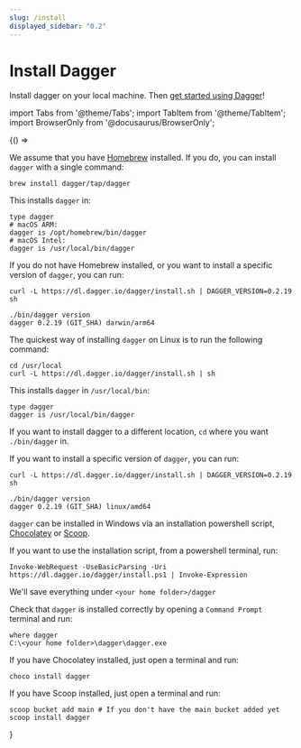 ```yaml
---
slug: /install
displayed_sidebar: "0.2"
---
```


# Install Dagger

Install dagger on your local machine. Then [get started using Dagger](/1200/local-dev)!

import Tabs from '@theme/Tabs'; import TabItem from '@theme/TabItem';
import BrowserOnly from '@docusaurus/BrowserOnly';

<BrowserOnly>
{() =>
<Tabs defaultValue={
 window.navigator.userAgent.indexOf('Linux') != -1 ? 'linux':
 window.navigator.userAgent.indexOf('Win') != -1 ? 'windows':
 'macos'}
groupId="os"
values={[
{label: 'macOS', value: 'macos'}, {label: 'Linux', value: 'linux'}, {label: 'Windows', value: 'windows'},
]}>

<TabItem value="macos">

We assume that you have [Homebrew](https://brew.sh/) installed.
If you do, you can install `dagger` with a single command:

```shell
brew install dagger/tap/dagger
```

This installs `dagger` in:

```shell
type dagger
# macOS ARM:
dagger is /opt/homebrew/bin/dagger
# macOS Intel:
dagger is /usr/local/bin/dagger
```

If you do not have Homebrew installed, or you want to install a specific version of `dagger`, you can run:

```shell
curl -L https://dl.dagger.io/dagger/install.sh | DAGGER_VERSION=0.2.19 sh

./bin/dagger version
dagger 0.2.19 (GIT_SHA) darwin/arm64
```

</TabItem>

<TabItem value="linux">

The quickest way of installing `dagger` on Linux is to run the following command:

```shell
cd /usr/local
curl -L https://dl.dagger.io/dagger/install.sh | sh
```

This installs `dagger` in `/usr/local/bin`:

```shell
type dagger
dagger is /usr/local/bin/dagger
```

If you want to install dagger to a different location, `cd` where you want `./bin/dagger` in.

If you want to install a specific version of `dagger`, you can run:

```shell
curl -L https://dl.dagger.io/dagger/install.sh | DAGGER_VERSION=0.2.19 sh

./bin/dagger version
dagger 0.2.19 (GIT_SHA) linux/amd64
```

</TabItem>

<TabItem value="windows">

`dagger` can be installed in Windows via an installation powershell script, [Chocolatey](https://community.chocolatey.org/packages/dagger) or [Scoop](https://scoop.sh/#/apps?q=dagger).

If you want to use the installation script, from a powershell terminal, run:

```shell
Invoke-WebRequest -UseBasicParsing -Uri https://dl.dagger.io/dagger/install.ps1 | Invoke-Expression
```

We'll save everything under `<your home folder>/dagger`

Check that `dagger` is installed correctly by opening a `Command Prompt` terminal and run:

```shell
where dagger
C:\<your home folder>\dagger\dagger.exe
```

If you have Chocolatey installed, just open a terminal and run:

```shell
choco install dagger
```

If you have Scoop installed, just open a terminal and run:

```shell
scoop bucket add main # If you don't have the main bucket added yet
scoop install dagger
```

</TabItem>

</Tabs>
}

</BrowserOnly>
